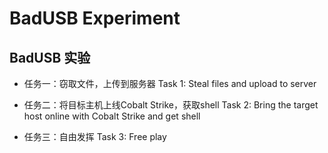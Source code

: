 # BadUSB Experiment 

## BadUSB 实验

- 任务一：窃取文件，上传到服务器
  Task 1: Steal files and upload to server
  
- 任务二：将目标主机上线Cobalt Strike，获取shell
  Task 2: Bring the target host online with Cobalt Strike and get shell

- 任务三：自由发挥
  Task 3: Free play